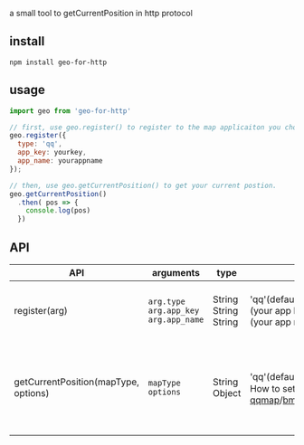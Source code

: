 a small tool to getCurrentPosition in http protocol
## install
```
npm install geo-for-http
```
## usage 
```javascript
import geo from 'geo-for-http'

// first, use geo.register() to register to the map applicaiton you choose.
geo.register({
  type: 'qq',
  app_key: yourkey,
  app_name: yourappname
});

// then, use geo.getCurrentPosition() to get your current postion.
geo.getCurrentPosition()
  .then( pos => {
    console.log(pos)
  })

```
## API

| API | arguments | type | value | description |
| --- | --- | --- | --- | --- |
| register(arg) |  `arg.type`<br/>`arg.app_key`<br/> `arg.app_name`<br/> | String<br/>String<br/>String |  'qq'(default)/'baidu'/'ali'/'h5'<br/>(your app key) <br/> (your app name)  | Register to the map applicaiton you choose. QQMAP is highly recommended. | 
| getCurrentPosition(mapType, options) |  `mapType`<br/>`options`<br/> | String<br/>Object | 'qq'(default)、'baidu'、'ali'、'h5'<br/>How to set options: [qqmap](http://lbs.qq.com/tool/component-geolocation.html)/[bmap]( http://developer.baidu.com/map/reference/index.php?title=Class:%E6%9C%8D%E5%8A%A1%E7%B1%BB/Geolocation)/[amap](http://lbs.amap.com/api/javascript-api/reference/location/) | Particular options of getCurrentPosition function, depends on which map you choose. _You can ignore it at most of the time_. | 
